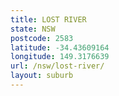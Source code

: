 ```yaml
---
title: LOST RIVER
state: NSW
postcode: 2583
latitude: -34.43609164
longitude: 149.3176639
url: /nsw/lost-river/
layout: suburb
---
```

